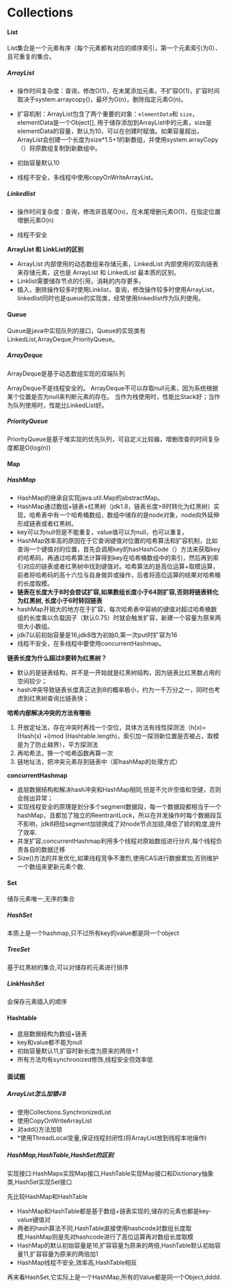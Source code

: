 # Collections

#### List

List集合是一个元素有序（每个元素都有对应的顺序索引，第一个元素索引为0）、且可重复的集合。

##### **ArrayList**

- 操作时间复杂度：查询，修改O(1)，在末尾添加元素，不扩容O(1)，扩容时间取决于system.arraycopy()，最坏为O(n)，删除指定元素O(n)。 

- 扩容机制：ArrayList包含了两个重要的对象：`elementData`和 `size`，elementData是一个Object[], 用于储存添加到ArrayList中的元素，size是elementData的容量，默认为10，可以在创建时赋值。如果容量超出，ArrayList会创建一个长度为size*1.5+1的新数组，并使用system.arrayCopy（）将原数组复制到新数组中。

- 初始容量默认10

- 线程不安全，多线程中使用copyOnWriteArrayList。


##### Linkedlist

- 操作时间复杂度：查询，修改非首尾O(n)，在末尾增删元素O(1)，在指定位置增删元素O(n)

- 线程不安全



**ArrayList 和 LinkList的区别**

- ArrayList 内部使用的动态数组来存储元素，LinkedList 内部使用的双向链表来存储元素，这也是 ArrayList 和 LinkedList 最本质的区别。
- Linklist需要储存节点的引用，消耗的内存更多。
- 插入，删除操作较多时使用Linklist，查询，修改操作较多时使用ArrayList，linkedlist同时也是queue的实现类，经常使用linkedlist作为队列使用。


#### Queue

Queue是java中实现队列的接口，Queue的实现类有LinkedList,ArrayDeque,PriorityQueue。

##### ArrayDeque

ArrayDeque是基于动态数组实现的双端队列

ArrayDeque不是线程安全的。 
ArrayDeque不可以存取null元素，因为系统根据某个位置是否为null来判断元素的存在。 
当作为栈使用时，性能比Stack好；当作为队列使用时，性能比LinkedList好。 

##### PriorityQueue

PriorityQueue是基于堆实现的优先队列，可自定义比较器，增删改查的时间复杂度都是O(log(n))

#### Map

##### **HashMap**

- HashMap的继承自实现java.util.Map的abstractMap。
- HashMap通过数组+链表+红黑树（jdk1.8，链表长度>8时转化为红黑树）实现，哈希表中有一个哈希桶数组，数组中储存的是node对象，node向外延伸形成链表或者红黑树。
- key可以为null但是不能重复，value值可以为null，也可以重复。
- HashMap效率高的原因在于它查询键值对位置的哈希算法和扩容机制，比如查询一个键值对的位置，首先会调用key的hasHashCode（）方法来获取key的哈希码，再通过哈希算法计算得到key在哈希桶数组中的索引，然后再到索引对应的链表或者红黑树中找到键值对。哈希算法的是高位运算+取模运算，前者将哈希码的高十六位与自身做异或操作，后者将高位运算的结果对哈希桶的长度取模。
- **链表在长度大于8时会尝试扩容,如果数组长度小于64则扩容,否则将链表转化为红黑树, 长度小于6时转回链表**
- hashMap开销大的地方在于扩容，每次哈希表中容纳的键值对超过哈希桶数组的长度乘以负载因子（默认0.75）时就会触发扩容，新建一个容量为原来两倍大小数组。
- jdk7以前初始容量是16,jdk8改为初始0,第一次put时扩容为16
- 线程不安全，在多线程中要使用concurrentHashmap。

**链表长度为什么超过8要转为红黑树？**

- 默认的是链表结构，并不是一开始就是红黑树结构，因为链表比红黑数占用的空间较少；
- hash冲突导致链表长度真正达到8的概率极小，约为一千万分之一，同时也考虑到红黑树查询比链表快；

**哈希内部解决冲突的方法有哪些**

1. 开放定址法，存在冲突时再找一个空位，具体方法有线性探测法（h(x)=(Hash(x) +i)mod (Hashtable.length)，索引加一探测新位置是否被占，取模是为了防止越界），平方探测法
2. 再哈希法，换一个哈希函数再算一次
3. 链地址法，把冲突元素存到链表中（即hashMap的处理方式）

**concurrentHashmap**

- 底层数据结构和解决hash冲突和HashMap相同,但是不允许空值和空键，否则会抛出异常；
- 实现线程安全的原理是划分多个segment数据段，每一个数据段都相当于一个hashMap，且都加了独立的ReentrantLock，所以在并发操作时每个数据段互不影响，jdk8把给segment加锁换成了对node节点加锁,降低了锁的粒度,提升了效率.
- 并发扩容,concurrentHashmap利用多个线程对原始数组进行分片,每个线程负责各自的数据迁移
- Size()方法的并发优化,如果线程竞争不激烈,使用CAS进行数据累加,否则维护一个数组来更新元素个数.

#### Set

储存元素唯一,无序的集合

##### **HashSet**

本质上是一个hashmap,只不过所有key的value都是同一个object

##### TreeSet

基于红黑树的集合,可以对储存的元素进行排序

##### LinkHashSet

会保存元素插入的顺序

#### Hashtable

- 底层数据结构为数组+链表
- key和value都不能为null
- 初始容量默认11,扩容时新长度为原来的两倍+1
- 所有方法均有synchronized修饰,线程安全但效率低

#### 面试题

##### ArrayList怎么加锁√8

- 使用Collections.SynchronizedList
- 使用CopyOnWriteArrayList
- 对add()方法加锁
- *使用ThreadLocal变量,保证线程封闭性(将ArrayList放到线程本地操作)

##### HashMap,HashTable,HashSet的区别

实现接口:HashMaps实现Map接口,HashTable实现Map接口和Dictionary抽象类,HashSet实现Set接口

先比较HashMap和HashTable

- HashMap和HashTable都是基于数组+链表实现的,储存的元素也都是key-value键值对
- 两者的hash算法不同,HashTable直接使用hashcode对数组长度取模,HashMap则是先对hashcode进行了高位运算再对数组长度取模
- HashMap的默认初始容量是16,扩容容量为原来的两倍,HashTable默认初始容量11,扩容容量为原来的两倍加1
- HashMap线程不安全,效率高,HashTable相反

再来看HashSet,它实际上是一个HashMap,所有的Value都是同一个Object,dddd.